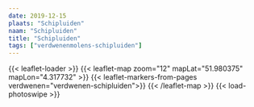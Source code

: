 ```yaml
---
date: 2019-12-15
plaats: "Schipluiden"
naam: "Schipluiden"
title: "Schipluiden"
tags: ["verdwenenmolens-schipluiden"]
---
```

{{< leaflet-loader >}}
{{< leaflet-map zoom="12" mapLat="51.980375" mapLon="4.317732" >}}
    {{< leaflet-markers-from-pages verdwenen="verdwenen-schipluiden">}}
{{< /leaflet-map >}}
{{< load-photoswipe >}}
